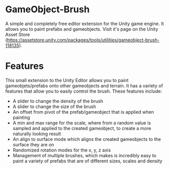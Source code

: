 # GameObject-Brush
A simple and completely free editor extension for the Unity game engine. It allows you to paint prefabs and gameobjects. Visit it's page on the Unity Asset Store (https://assetstore.unity.com/packages/tools/utilities/gameobject-brush-118135).

# Features
This small extension to the Unity Editor allows you to paint gameobjets/prefabs onto other gameobjects and terrain.
It has a variety of features that allow you to easily control the brush. These features include:
- A slider to change the density of the brush
- A slider to change the size of the brush
- An offset from pivot of the prefab/gameobject that is applied when painting
- A min and max range for the scale, where from a random value is sampled and applied to the created gameobject, to create a more naturally looking result
- An align to surface mode which aligns the created gameobjects to the surface they are on
- Randomized rotation modes for the x, y, z axis
- Management of multiple brushes, which makes is incredibly easy to paint a variety of prefabs that are of different sizes, scales and density
